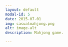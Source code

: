 ```yaml
---
layout: default
modal-id: 5
date: 2015-07-01
img: casualmahjong.png
alt: image-alt
description: Mahjong game.

---
```

